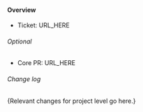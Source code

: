 #### Overview

- Ticket: URL_HERE

###### Optional

- Core PR: URL_HERE

###### Change log

{Relevant changes for project level go here.}
